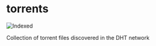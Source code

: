 torrents 
========
![Indexed](https://img.shields.io/badge/indexed-57239-blue)

Collection of torrent files discovered in the DHT network
